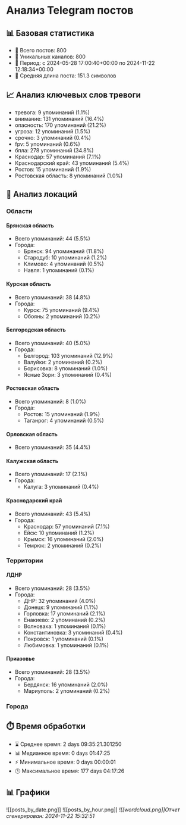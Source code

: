 # Анализ Telegram постов
        
## 📊 Базовая статистика
- 📝 Всего постов: 800
- 📢 Уникальных каналов: 800
- 📅 Период: с 2024-05-28 17:00:40+00:00 по 2024-11-22 12:18:34+00:00
- 📏 Средняя длина поста: 151.3 символов

## 📈 Анализ ключевых слов тревоги
- тревога: 9 упоминаний (1.1%)
- внимание: 131 упоминаний (16.4%)
- опасность: 170 упоминаний (21.2%)
- угроза: 12 упоминаний (1.5%)
- срочно: 3 упоминаний (0.4%)
- fpv: 5 упоминаний (0.6%)
- бпла: 278 упоминаний (34.8%)
- Краснодар: 57 упоминаний (7.1%)
- Краснодарский край: 43 упоминаний (5.4%)
- Ростов: 15 упоминаний (1.9%)
- Ростовская область: 8 упоминаний (1.0%)

## 📍 Анализ локаций

### Области

#### Брянская область
- Всего упоминаний: 44 (5.5%)
- Города:
  - Брянск: 94 упоминаний (11.8%)
  - Стародуб: 10 упоминаний (1.2%)
  - Климово: 4 упоминаний (0.5%)
  - Навля: 1 упоминаний (0.1%)

#### Курская область
- Всего упоминаний: 38 (4.8%)
- Города:
  - Курск: 75 упоминаний (9.4%)
  - Обоянь: 2 упоминаний (0.2%)

#### Белгородская область
- Всего упоминаний: 40 (5.0%)
- Города:
  - Белгород: 103 упоминаний (12.9%)
  - Валуйки: 2 упоминаний (0.2%)
  - Борисовка: 8 упоминаний (1.0%)
  - Ясные Зори: 3 упоминаний (0.4%)

#### Ростовская область
- Всего упоминаний: 8 (1.0%)
- Города:
  - Ростов: 15 упоминаний (1.9%)
  - Таганрог: 4 упоминаний (0.5%)

#### Орловская область
- Всего упоминаний: 35 (4.4%)

#### Калужская область
- Всего упоминаний: 17 (2.1%)
- Города:
  - Калуга: 3 упоминаний (0.4%)

#### Краснодарский край
- Всего упоминаний: 43 (5.4%)
- Города:
  - Краснодар: 57 упоминаний (7.1%)
  - Ейск: 10 упоминаний (1.2%)
  - Крымск: 16 упоминаний (2.0%)
  - Темрюк: 2 упоминаний (0.2%)

### Территории

#### ЛДНР
- Всего упоминаний: 28 (3.5%)
- Города:
  - ДНР: 32 упоминаний (4.0%)
  - Донецк: 9 упоминаний (1.1%)
  - Горловка: 17 упоминаний (2.1%)
  - Енакиево: 2 упоминаний (0.2%)
  - Волноваха: 1 упоминаний (0.1%)
  - Константиновка: 3 упоминаний (0.4%)
  - Покровск: 1 упоминаний (0.1%)
  - Любимовка: 1 упоминаний (0.1%)

#### Приазовье
- Всего упоминаний: 28 (3.5%)
- Города:
  - Бердянск: 16 упоминаний (2.0%)
  - Мариуполь: 2 упоминаний (0.2%)

### Города

## ⏱️ Время обработки
- ⌛ Среднее время: 2 days 09:35:21.301250
- 📊 Медианное время: 0 days 01:47:25
- ⚡ Минимальное время: 0 days 00:00:01
- 🕒 Максимальное время: 177 days 04:17:26

## 📊 Графики

![[posts_by_date.png]]
![[posts_by_hour.png]]
*![[wordcloud.png]]Отчет сгенерирован: 2024-11-22 15:32:51*
